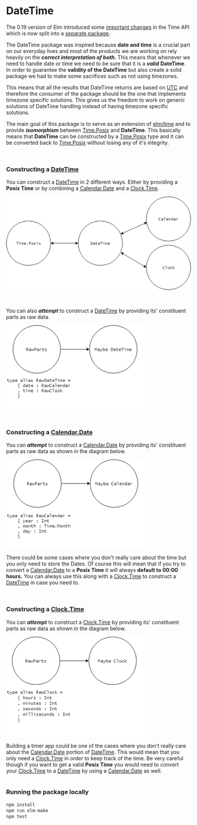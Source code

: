 # DateTime

The 0.19 version of Elm introduced some [important changes][important-changes] in the Time API which is now split into a [separate package][elm-time].

The DateTime package was inspired because __date and time__ is a crucial part on our everyday lives and most of the products we are working on rely heavily on the ___correct interpretation of both.___
This means that whenever we need to handle date or time we need to be sure that it is a ___valid___ __DateTime__. In order to guarantee the __validity of the DateTime__ but also create a solid package
we had to make some sacrifices such as not using timezones.

This means that all the results that DateTime returns are based on [UTC][UTC-wiki] and therefore the consumer of the package should be the one that implements timezone specific solutions. This gives us the
freedom to work on generic solutions of DateTime handling instead of having timezone specific solutions.

The main goal of this package is to serve as an extension of [elm/time][elm-time] and to provide ___isomorphism___ between [Time.Posix][Time-Posix] and __DateTime__.
This basically means that __DateTime__ can be constructed by a [Time.Posix][Time-Posix] type and it can be converted back to [Time.Posix][Time-Posix] without losing any of it's integrity.

<br/>

### Constructing a [DateTime][DateTime-url]

You can construct a [DateTime][DateTime-url] in 2 different ways. Either by providing a __Posix Time__ or by combining a [Calendar.Date][Calendar-Date] and a [Clock.Time][Clock-Time].

![alt text](https://github.com/PanagiotisGeorgiadis/elm-datetime/blob/master/assets/Isomorphic-DateTime-Construction.png "Isomorphic DateTime construction")

<br/>

You can also ___attempt___ to construct a [DateTime][DateTime-url] by providing its' constituent parts as raw data.

![alt text](https://github.com/PanagiotisGeorgiadis/Elm-DateTime/blob/master/assets/RawParts-DateTime-Construction.png "RawParts to Maybe DateTime")

<br/>

### Constructing a [Calendar.Date][Calendar-Date]

You can ___attempt___ to construct a [Calendar.Date][Calendar-Date] by providing its' constituent parts as raw data as shown in the diagram below.

![alt text](https://github.com/PanagiotisGeorgiadis/Elm-DateTime/blob/master/assets/RawParts-Calendar-Construction.png "RawParts to Calendar.Date")

There could be some cases where you don't really care about the time but you only need to store the Dates. Of course this will mean that if you try to convert a [Calendar.Date][Calendar-Date] to
a __Posix Time__ it will always __default to 00:00 hours.__ You can always use this along with a [Clock.Time][Clock-Time] to construct a [DateTime][DateTime-url] in case you need to.

<br/>

### Constructing a [Clock.Time][Clock-Time]

You can ___attempt___ to construct a [Clock.Time][Clock-Time] by providing its' constituent parts as raw data as shown in the diagram below.

![alt text](https://github.com/PanagiotisGeorgiadis/Elm-DateTime/blob/master/assets/RawParts-Clock-Construction.png "RawParts to Clock.Time")

Building a timer app could be one of the cases where you don't really care about the [Calendar.Date][Calendar-Date] portion of [DateTime][DateTime-url].
This would mean that you only need a [Clock.Time][Clock-Time] in order to keep track of the time. Be very careful though if you want to get a valid __Posix Time__
you would need to convert your [Clock.Time][Clock-Time] to a [DateTime][DateTime-url] by using a [Calendar.Date][Calendar-Date] as well.

#
### Running the package locally
```
npm install
npm run elm-make
npm test
```

[important-changes]: https://github.com/elm/compiler/blob/master/upgrade-docs/0.19.md#modules-moved
[elm-time]: https://package.elm-lang.org/packages/elm/time/latest/
[UTC-wiki]: https://en.wikipedia.org/wiki/Coordinated_Universal_Time
[Time-Posix]: https://package.elm-lang.org/packages/elm/time/latest/Time#Posix
[Calendar-Date]: https://github.com/PanagiotisGeorgiadis/Elm-DateTime/blob/master/src/DateTime/Calendar/Internal.elm#L58
[Clock-Time]: https://github.com/PanagiotisGeorgiadis/Elm-DateTime/blob/master/src/DateTime/Clock/Internal.elm#L45
[DateTime-url]: https://github.com/PanagiotisGeorgiadis/Elm-DateTime/blob/master/src/DateTime/DateTime/Internal.elm#L57
